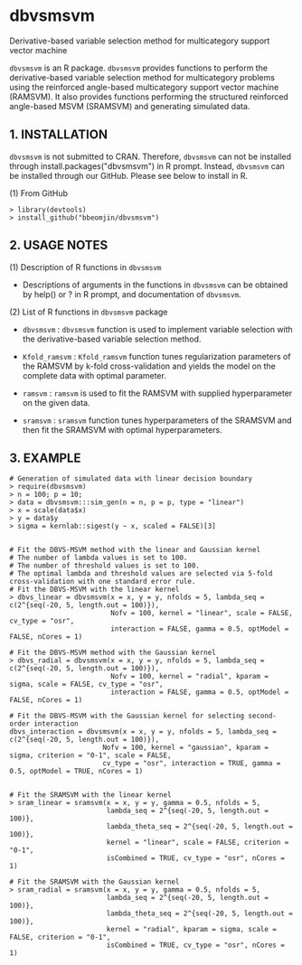 # dbvsmsvm
Derivative-based variable selection method for multicategory support vector machine

```dbvsmsvm``` is an R package. ```dbvsmsvm``` provides functions to perform the derivative-based variable selection method for multicategory problems using the reinforced angle-based multicategory support vector machine (RAMSVM). It also provides functions performing the structured reinforced angle-based MSVM (SRAMSVM) and generating simulated data. 

## 1. INSTALLATION

```dbvsmsvm``` is not submitted to CRAN. Therefore, ```dbvsmsvm``` can not be installed through install.packages("dbvsmsvm") in R prompt.
Instead, ```dbvsmsvm``` can be installed through our GitHub.
Please see below to install in R.

(1) From GitHub
```{r}
> library(devtools)
> install_github("bbeomjin/dbvsmsvm")
```

## 2. USAGE NOTES

(1) Description of R functions in ```dbvsmsvm```

- Descriptions of arguments in the functions in ```dbvsmsvm``` can be obtained by help() or ? in R prompt, and documentation of ```dbvsmsvm```.   


(2) List of R functions in ```dbvsmsvm``` package

- ```dbvsmsvm``` : ```dbvsmsvm``` function is used to implement variable selection with the derivative-based variable selection method.

- ```Kfold_ramsvm``` : ```Kfold_ramsvm``` function tunes regularization parameters of the RAMSVM by k-fold cross-validation and yields the model on the complete data with optimal parameter.

- ```ramsvm``` : ```ramsvm``` is used to fit the RAMSVM with supplied hyperparameter on the given data.

- ```sramsvm``` : ```sramsvm``` function tunes hyperparameters of the SRAMSVM and then fit the SRAMSVM with optimal hyperparameters.


## 3. EXAMPLE

```{r}
# Generation of simulated data with linear decision boundary
> require(dbvsmsvm)
> n = 100; p = 10; 
> data = dbvsmsvm:::sim_gen(n = n, p = p, type = "linear")
> x = scale(data$x)
> y = data$y
> sigma = kernlab::sigest(y ~ x, scaled = FALSE)[3]


# Fit the DBVS-MSVM method with the linear and Gaussian kernel
# The number of lambda values is set to 100. 
# The number of threshold values is set to 100.
# The optimal lambda and threshold values are selected via 5-fold cross-validation with one standard error rule.
# Fit the DBVS-MSVM with the linear kernel
> dbvs_linear = dbvsmsvm(x = x, y = y, nfolds = 5, lambda_seq = c(2^{seq(-20, 5, length.out = 100)}),
                         Nofv = 100, kernel = "linear", scale = FALSE, cv_type = "osr", 
                         interaction = FALSE, gamma = 0.5, optModel = FALSE, nCores = 1)

# Fit the DBVS-MSVM method with the Gaussian kernel
> dbvs_radial = dbvsmsvm(x = x, y = y, nfolds = 5, lambda_seq = c(2^{seq(-20, 5, length.out = 100)}),
                         Nofv = 100, kernel = "radial", kparam = sigma, scale = FALSE, cv_type = "osr", 
                         interaction = FALSE, gamma = 0.5, optModel = FALSE, nCores = 1)

# Fit the DBVS-MSVM with the Gaussian kernel for selecting second-order interaction
dbvs_interaction = dbvsmsvm(x = x, y = y, nfolds = 5, lambda_seq = c(2^{seq(-20, 5, length.out = 100)}),
                       Nofv = 100, kernel = "gaussian", kparam = sigma, criterion = "0-1", scale = FALSE,
                       cv_type = "osr", interaction = TRUE, gamma = 0.5, optModel = TRUE, nCores = 1)


# Fit the SRAMSVM with the linear kernel
> sram_linear = sramsvm(x = x, y = y, gamma = 0.5, nfolds = 5,
                        lambda_seq = 2^{seq(-20, 5, length.out = 100)},
                        lambda_theta_seq = 2^{seq(-20, 5, length.out = 100)},
                        kernel = "linear", scale = FALSE, criterion = "0-1",
                        isCombined = TRUE, cv_type = "osr", nCores = 1)

# Fit the SRAMSVM with the Gaussian kernel
> sram_radial = sramsvm(x = x, y = y, gamma = 0.5, nfolds = 5,
                        lambda_seq = 2^{seq(-20, 5, length.out = 100)},
                        lambda_theta_seq = 2^{seq(-20, 5, length.out = 100)},
                        kernel = "radial", kparam = sigma, scale = FALSE, criterion = "0-1",
                        isCombined = TRUE, cv_type = "osr", nCores = 1)
```

